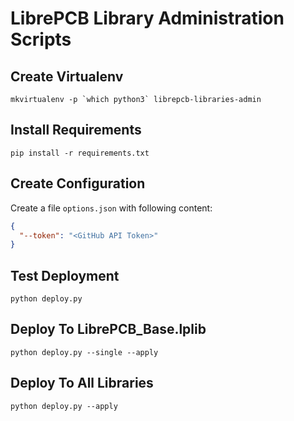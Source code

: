 # LibrePCB Library Administration Scripts

## Create Virtualenv

    mkvirtualenv -p `which python3` librepcb-libraries-admin

## Install Requirements

    pip install -r requirements.txt

## Create Configuration

Create a file `options.json` with following content:

```json
{
  "--token": "<GitHub API Token>"
}
```

## Test Deployment

    python deploy.py

## Deploy To LibrePCB_Base.lplib

    python deploy.py --single --apply

## Deploy To All Libraries

    python deploy.py --apply
